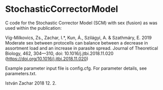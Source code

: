 # StochasticCorrectorModel

C code for the Stochastic Corrector Model (SCM) with sex (fusion)
as was used within the publication:

Víg-Milkovics, Zs., Zachar, I.*, Kun, Á., Szilágyi, A. & Szathmáry, E. 2019 Moderate sex between protocells can balance between a decrease in assortment load and an increase in parasite spread. Journal of Theoretical Biology, 462, 304—310, doi: 10.1016/j.jtbi.2018.11.020 (https://doi.org/10.1016/j.jtbi.2018.11.020)

Example parameter input file is config.cfg. For parameter details, see parameters.txt.

István Zachar
2018 12. 2.
